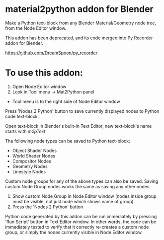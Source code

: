 # material2python addon for Blender
Make a Python text-block from any Blender Material/Geometry node tree, from the Node Editor window.

This addon has been deprecated, and its code merged into Py Recorder addon for Blender.

https://github.com/DreamSpoon/py_recorder

# To use this addon:
1) Open Node Editor window
2) Look in Tool menu -> Mat2Python panel
  - Tool menu is to the right side of Node Editor window

Press 'Nodes 2 Python' button to save currently displayed nodes to Python code text-block.

Open text-block in Blender's built-in Text Editor, new text-block's name starts with *m2pText*

The following node types can be saved to Python text-block:
- Object Shader Nodes
- World Shader Nodes
- Compositor Nodes
- Geometry Nodes
- Linestyle Nodes

Custom node groups for any of the above types can also be saved.
Saving custom Node Group nodes works the same as saving any other nodes:
1) Show custom Node Group in Node Editor window (nodes inside group must be visible, not just node which shows name of group)
2) Press the 'Nodes 2 Python' button

Python code generated by this addon can be run immediately by pressing 'Run Script' button in Text Editor window.
In other words, the code can be immediately tested to verify that it correctly re-creates a custom node group, or simply the nodes currently visible in Node Editor window.
